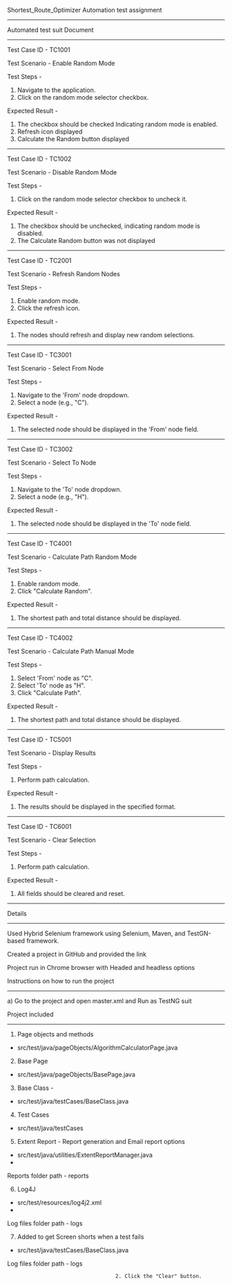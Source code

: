 Shortest_Route_Optimizer Automation test assignment
****************************************************

Automated test suit Document
****************************

Test Case ID  - TC1001

Test Scenario - Enable Random Mode

Test Steps - 
1. Navigate to the application.     
2. Click on the random mode selector checkbox.

Expected Result - 
1. The checkbox should be checked Indicating random mode is enabled.
2. Refresh icon displayed
3. Calculate the Random button displayed

**********************************************


Test Case ID  - TC1002

Test Scenario - Disable Random Mode

Test Steps - 
1. Click on the random mode selector checkbox to uncheck it.

Expected Result - 
1. The checkbox should be unchecked, indicating random mode is disabled.
2. The Calculate Random button was not displayed

**********************************************


Test Case ID  - TC2001

Test Scenario - Refresh Random Nodes

Test Steps - 
1. Enable random mode.    
2. Click the refresh icon.

Expected Result -  
1. The nodes should refresh and display new random selections.

**********************************************


Test Case ID  - TC3001

Test Scenario - Select From Node

Test Steps - 
1. Navigate to the 'From' node dropdown.
2. Select a node (e.g., "C").

Expected Result -  
1. The selected node should be displayed in the 'From' node field.

**********************************************


Test Case ID  - TC3002

Test Scenario - Select To Node

Test Steps - 
1. Navigate to the 'To' node dropdown.
2. Select a node (e.g., "H").

Expected Result -  
1. The selected node should be displayed in the 'To' node field. 

**********************************************


Test Case ID  - TC4001

Test Scenario - Calculate Path Random Mode	 

Test Steps - 
1. Enable random mode.       
2. Click "Calculate Random".

Expected Result -  
1. The shortest path and total distance should be displayed.

**********************************************


Test Case ID  - TC4002

Test Scenario - Calculate Path Manual Mode

Test Steps - 
1. Select 'From' node as "C".
2. Select 'To' node as "H".
3. Click "Calculate Path".

Expected Result -  
1.  The shortest path and total distance should be displayed.

**********************************************


Test Case ID  - TC5001

Test Scenario - Display Results

Test Steps - 
1. Perform path calculation.

Expected Result -  
1. The results should be displayed in the specified format.

**********************************************


Test Case ID  - TC6001

Test Scenario -  Clear Selection

Test Steps - 
1. Perform path calculation. 

Expected Result -  
1. All fields should be cleared and reset.

**********************************************


Details

**********************************************
Used Hybrid Selenium framework using Selenium, Maven, and TestGN-based framework.

Created a project in GitHub and provided the link

Project run in Chrome browser with Headed and headless options


Instructions on how to run the project

**********************************************

a) Go to the project and open master.xml and Run as TestNG suit


Project included

**********************************************
1. Page objects and methods 
- src/test/java/pageObjects/AlgorithmCalculatorPage.java


2. Base Page
- src/test/java/pageObjects/BasePage.java


3. Base Class - 
- src/test/java/testCases/BaseClass.java


4. Test Cases 
- src/test/java/testCases


5. Extent Report - Report generation and Email report options
- src/test/java/utilities/ExtentReportManager.java
- 
Reports folder path - reports


6. Log4J
- src/test/resources/log4j2.xml
- 
Log  files folder path - logs


7. Added to get Screen shorts when a test fails
- src/test/java/testCases/BaseClass.java

Log  files folder path - logs

                                       2. Click the "Clear" button.


